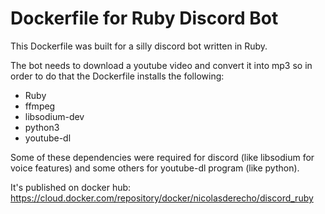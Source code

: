 # Dockerfile for Ruby Discord Bot

This Dockerfile was built for a silly discord bot written in Ruby.

The bot needs to download a youtube video and convert it into mp3 so in order to do that the Dockerfile installs the following:

* Ruby
* ffmpeg
* libsodium-dev
* python3
* youtube-dl

Some of these dependencies were required for discord (like libsodium for voice features) and some others for youtube-dl program (like python).

It's published on docker hub: https://cloud.docker.com/repository/docker/nicolasderecho/discord_ruby
 